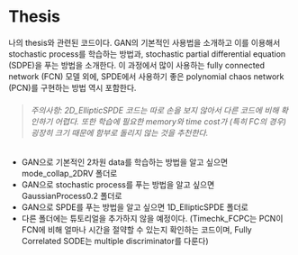 # Thesis
나의 thesis와 관련된 코드이다. GAN의 기본적인 사용법을 소개하고 이를 이용해서 stochastic process를 학습하는 방법과, stochastic partial differential equation (SDPE)을 푸는 방법을 소개한다. 이 과정에서 많이 사용하는 fully connected network (FCN) 모델 외에, SPDE에서 사용하기 좋은 polynomial chaos network (PCN)를 구현하는 방법 역시 포함한다.

> ###### 주의사항: 2D_EllipticSPDE 코드는 따로 손을 보지 않아서 다른 코드에 비해 확인하기 어렵다. 또한 학습에 필요한 memory와 time cost가 (특히 FC의 경우) 굉장히 크기 때문에 함부로 돌리지 않는 것을 추천한다.

- GAN으로 기본적인 2차원 data를 학습하는 방법을 알고 싶으면 mode_collap_2DRV 폴더로
- GAN으로 stochastic process를 푸는 방법을 알고 싶으면 GaussianProcess0.2 폴더로
- GAN으로 SPDE를 푸는 방법을 알고 싶으면 1D_EllipticSPDE 폴더로
- 다른 폴더에는 튜토리얼을 추가하지 않을 예정이다. (Timechk_FCPC는 PCN이 FCN에 비해 얼마나 시간을 절약할 수 있는지 확인하는 코드이며, Fully Correlated SODE는 multiple discriminator를 다룬다)
